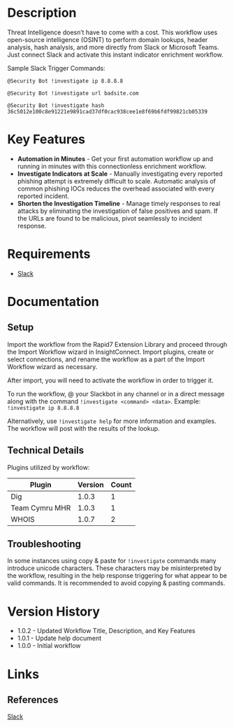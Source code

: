 # Description

Threat Intelligence doesn’t have to come with a cost. This workflow uses open-source intelligence (OSINT) to perform domain lookups, header analysis, hash analysis, and more directly from Slack or Microsoft Teams. Just connect Slack and activate this instant indicator enrichment workflow.

Sample Slack Trigger Commands:

`@Security Bot !investigate ip 8.8.8.8`

`@Security Bot !investigate url badsite.com`

`@Security Bot !investigate hash 36c5012e100c8e91221e9891cad37df0cac938cee1e8f69b6fdf99821cb05339`

# Key Features

* **Automation in Minutes** - Get your first automation workflow up and running in minutes with this connectionless enrichment workflow.
* **Investigate Indicators at Scale** - Manually investigating every reported phishing attempt is extremely difficult to scale. Automatic analysis of common phishing IOCs reduces the overhead associated with every reported incident.
* **Shorten the Investigation Timeline** - Manage timely responses to real attacks by eliminating the investigation of false positives and spam. If the URLs are found to be malicious, pivot seamlessly to incident response.

# Requirements

* [Slack](https://insightconnect.help.rapid7.com/docs/configure-slack-for-chatops)

# Documentation

## Setup

Import the workflow from the Rapid7 Extension Library and proceed through the Import Workflow wizard in InsightConnect. Import plugins, create or select connections, and rename the workflow as a part of the Import Workflow wizard as necessary.

After import, you will need to activate the workflow in order to trigger it.

To run the workflow, @ your Slackbot in any channel or in a direct message along with the command `!investigate <command> <data>`. Example: `!investigate ip 8.8.8.8`

Alternatively, use `!investigate help` for more information and examples. The workflow will post with the results of the lookup.

## Technical Details

Plugins utilized by workflow:

|Plugin|Version|Count|
|----|----|--------|
|Dig|1.0.3|1|
|Team Cymru MHR|1.0.3|1|
|WHOIS|1.0.7|2|

## Troubleshooting

In some instances using copy & paste for `!investigate` commands many introduce unicode characters.
These characters may be misinterpreted by the workflow, resulting in the help response triggering for
what appear to be valid commands. It is recommended to avoid copying & pasting commands.

# Version History

* 1.0.2 - Updated Workflow Title, Description, and Key Features
* 1.0.1 - Update help document
* 1.0.0 - Initial workflow

# Links

## References

[Slack](https://slack.com)
